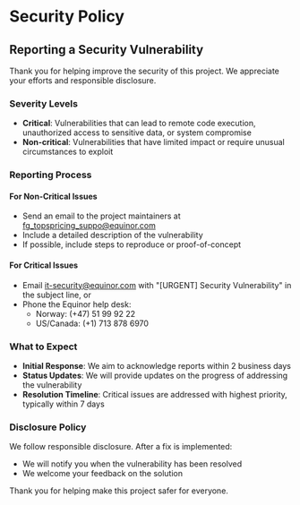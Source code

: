 # Security Policy

## Reporting a Security Vulnerability

Thank you for helping improve the security of this project. We appreciate your efforts and responsible disclosure.

### Severity Levels

* **Critical**: Vulnerabilities that can lead to remote code execution, unauthorized access to sensitive data, or system compromise
* **Non-critical**: Vulnerabilities that have limited impact or require unusual circumstances to exploit

### Reporting Process

#### For Non-Critical Issues

* Send an email to the project maintainers at [fg_topspricing_suppo@equinor.com](mailto:fg_topspricing_suppo@equinor.com)
* Include a detailed description of the vulnerability
* If possible, include steps to reproduce or proof-of-concept

#### For Critical Issues

* Email [it-security@equinor.com](mailto:it-security@equinor.com) with "[URGENT] Security Vulnerability" in the subject line, or
* Phone the Equinor help desk:
  * Norway: (+47) 51 99 92 22
  * US/Canada: (+1) 713 878 6970

### What to Expect

* **Initial Response**: We aim to acknowledge reports within 2 business days
* **Status Updates**: We will provide updates on the progress of addressing the vulnerability
* **Resolution Timeline**: Critical issues are addressed with highest priority, typically within 7 days

### Disclosure Policy

We follow responsible disclosure. After a fix is implemented:
* We will notify you when the vulnerability has been resolved
* We welcome your feedback on the solution

Thank you for helping make this project safer for everyone.